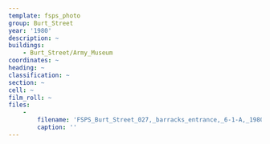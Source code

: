 ```yaml
---
template: fsps_photo
group: Burt_Street
year: '1980'
description: ~
buildings:
    - Burt_Street/Army_Museum
coordinates: ~
heading: ~
classification: ~
section: ~
cell: ~
film_roll: ~
files:
    -
        filename: 'FSPS_Burt_Street_027,_barracks_entrance,_6-1-A,_1980.png'
        caption: ''
---
```

